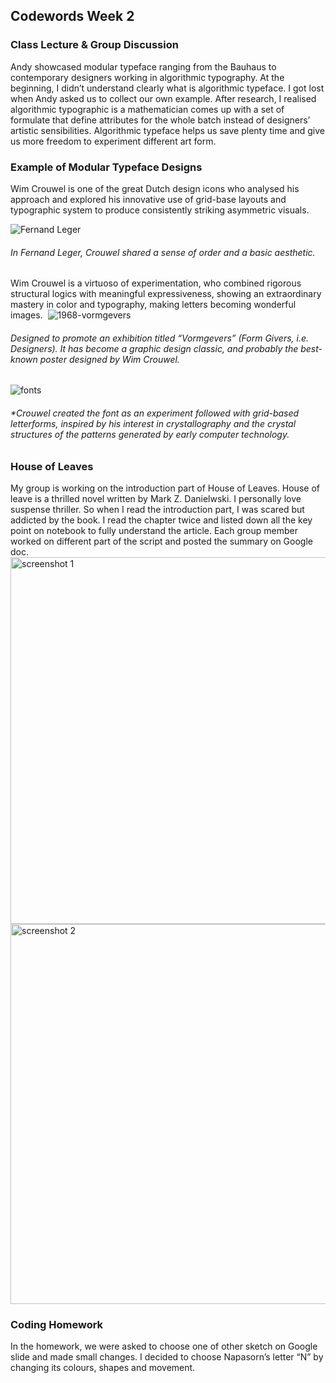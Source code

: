 ## Codewords Week 2

### Class Lecture & Group Discussion
Andy showcased modular typeface ranging from the Bauhaus to contemporary designers working in algorithmic typography. At the beginning, I didn’t understand clearly what is algorithmic typeface. I got lost when Andy asked us to collect our own example. After research, I realised algorithmic typographic is a mathematician comes up with a set of formulate that define attributes for the whole batch instead of designers’ artistic sensibilities. Algorithmic typeface helps us save plenty time and give us more freedom to experiment different art form.

### Example of Modular Typeface Designs
Wim Crouwel is one of the great Dutch design icons who analysed his approach and explored his innovative use of grid-base layouts and typographic system to produce consistently striking asymmetric visuals.

![Fernand Leger](https://user-images.githubusercontent.com/68985217/92219204-9bf61400-eedd-11ea-87ba-282c415d73f8.jpg)
###### *In Fernand Leger, Crouwel shared a sense of order and a basic aesthetic.*

Wim Crouwel is a virtuoso of experimentation, who combined rigorous structural logics with meaningful expressiveness, showing an extraordinary mastery in color and typography, making letters becoming wonderful images. 
![1968-vormgevers](https://user-images.githubusercontent.com/68985217/92219877-83d2c480-eede-11ea-8a00-e388d262f3a2.jpg)
###### *Designed to promote an exhibition titled “Vormgevers” (Form Givers, i.e. Designers). It has become a graphic design classic, and probably the best-known poster designed by Wim Crouwel.*
![fonts](https://user-images.githubusercontent.com/68985217/92220114-d44a2200-eede-11ea-9f67-9f8b2e0e4f21.jpg)
###### *Crouwel created the font as an experiment followed with grid-based letterforms, inspired by his interest in crystallography and the crystal structures of the patterns generated by early computer technology. 

### House of Leaves
My group is working on the introduction part of House of Leaves. House of leave is a thrilled novel written by Mark Z. Danielwski. I personally love suspense thriller. So when I read the introduction part, I was scared but addicted by the book. I read the chapter twice and listed down all the key point on notebook to fully understand the article. Each group member worked on different part of the script and posted the summary on Google doc.
<img width="587" alt="screenshot 1" src="https://user-images.githubusercontent.com/68985217/92221226-82a29700-eee0-11ea-9e1d-1284218143cc.png">
<img width="608" alt="screenshot 2" src="https://user-images.githubusercontent.com/68985217/92221235-87674b00-eee0-11ea-8233-ea59b9491d6a.png">


### Coding Homework
In the homework, we were asked to choose one of other sketch on Google slide and made small changes. I decided to choose Napasorn’s letter “N” by changing its colours, shapes and movement.
